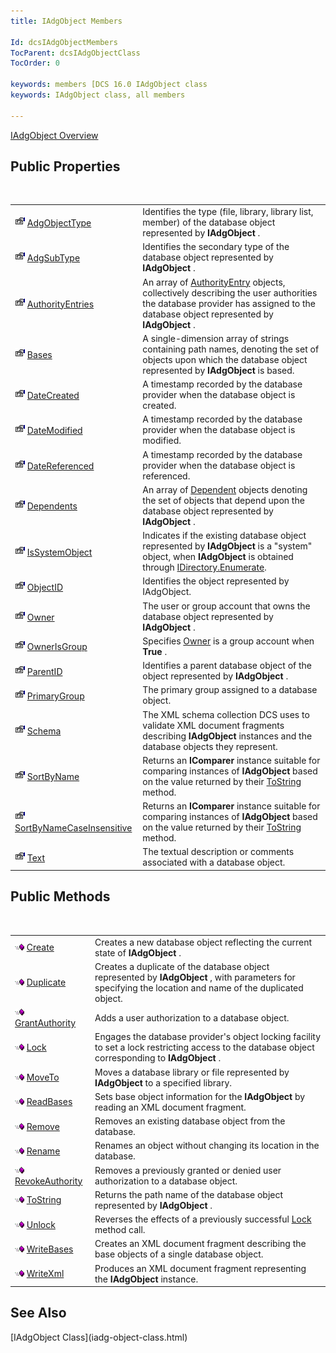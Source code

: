 ```yaml
---
title: IAdgObject Members

Id: dcsIAdgObjectMembers
TocParent: dcsIAdgObjectClass
TocOrder: 0

keywords: members [DCS 16.0 IAdgObject class
keywords: IAdgObject class, all members

---
```


[IAdgObject Overview](iadg-object-class.html) 
## Public Properties

<br />


|      |      |
| ---- | ---- |
| <img height="16" alt="public property" src="images/property.bmp" width="16" border="0" /> [AdgObjectType](iadg-object-class-adg-object-type-property.html) | Identifies the type (file, library, library list, member) of the database object represented by **IAdgObject** . |
| <img height="16" alt="public property" src="images/property.bmp" width="16" border="0" /> [AdgSubType](iadg-object-class-adg-subtype-property.html) | Identifies the secondary type of the database object represented by **IAdgObject** . |
| <img height="16" alt="public property" src="images/property.bmp" width="16" border="0" /> [AuthorityEntries](iadg-object-class-authority-entries-property.html) | An array of [AuthorityEntry](authority-entry-class.html) objects, collectively describing the user authorities the database provider has assigned to the database object represented by **IAdgObject** . |
| <img height="16" alt="public property" src="images/property.bmp" width="16" border="0" /> [Bases](iadg-object-class-bases-property.html) | A single-dimension array of strings containing path names, denoting the set of objects upon which the database object represented by **IAdgObject** is based. |
| <img height="16" alt="public property" src="images/property.bmp" width="16" border="0" /> [DateCreated](iadg-object-class-date-created-property.html) | A timestamp recorded by the database provider when the database object is created. |
| <img height="16" alt="public property" src="images/property.bmp" width="16" border="0" /> [DateModified](iadg-object-class-date-modified-property.html) | A timestamp recorded by the database provider when the database object is modified. |
| <img height="16" alt="public property" src="images/property.bmp" width="16" border="0" /> [DateReferenced](iadg-object-class-date-referenced-property.html) | A timestamp recorded by the database provider when the database object is referenced. |
| <img height="16" alt="public property" src="images/property.bmp" width="16" border="0" /> [Dependents](iadg-object-class-dependents-property.html) | An array of [Dependent](dependent-class.html) objects denoting the set of objects that depend upon the database object represented by **IAdgObject** . |
| <img height="16" alt="public property" src="images/property.bmp" width="16" border="0" /> [IsSystemObject](iadg-object-class-isSystem-object-property.html) | Indicates if the existing database object represented by **IAdgObject** is a "system" object, when **IAdgObject** is obtained through [ IDirectory.Enumerate](idirectory-class-enumerate-method.html). |
| <img height="16" alt="public property" src="images/property.bmp" width="16" border="0" /> [ObjectID](iadg-object-class-object-idproperty.html) | Identifies the object represented by IAdgObject. |
| <img height="16" alt="public property" src="images/property.bmp" width="16" border="0" /> [Owner](iadg-object-class-owner-property.html) | The user or group account that owns the database object represented by **IAdgObject** . |
| <img height="16" alt="public property" src="images/property.bmp" width="16" border="0" /> [OwnerIsGroup](iadg-object-class-owner-isgroup-property.html) | Specifies [Owner](iadg-object-class-owner-property.html) is a group account when **True** . |
| <img height="16" alt="public property" src="images/property.bmp" width="16" border="0" /> [ParentID](iadg-object-class-parent-idproperty.html) | Identifies a parent database object of the object represented by **IAdgObject** . |
| <img height="16" alt="public property" src="images/property.bmp" width="16" border="0" /> [PrimaryGroup](iadg-object-class-primary-group-property.html) | The primary group assigned to a database object. |
| <img height="16" alt="public property" src="images/property.bmp" width="16" border="0" /> [Schema](iadg-object-class-schema-property.html) | The XML schema collection DCS uses to validate XML document fragments describing **IAdgObject** instances and the database objects they represent. |
| <img height="16" alt="public property" src="images/property.bmp" width="16" border="0" /> [SortByName](iadg-object-class-sort-byName-property.html) | Returns an **IComparer** instance suitable for comparing instances of **IAdgObject** based on the value returned by their [ ToString](iadg-object-class-toString-method.html) method. |
| <img height="16" alt="public property" src="images/property.bmp" width="16" border="0" /> [SortByNameCaseInsensitive](iadg-object-class-sort-byName-case-insensitive-property.html) | Returns an **IComparer** instance suitable for comparing instances of **IAdgObject** based on the value returned by their [ ToString](iadg-object-class-toString-method.html) method. |
| <img height="16" alt="public property" src="images/property.bmp" width="16" border="0" /> [Text](iadg-object-class-text-property.html) | The textual description or comments associated with a database object. |



## Public Methods

<br />


|      |      |
| ---- | ---- |
| <img height="11" alt="public property" src="images/public-method.gif" width="15" border="0" x-maintain-ratio="TRUE" /> [ Create](iadg-object-class-create-method.html) | Creates a new database object reflecting the current state of **IAdgObject** . |
| <img height="11" alt="public property" src="images/public-method.gif" width="15" border="0" x-maintain-ratio="TRUE" /> [Duplicate](iadg-object-class-duplicate-method.html) | Creates a duplicate of the database object represented by **IAdgObject** , with parameters for specifying the location and name of the duplicated object. |
| <img height="11" alt="public property" src="images/public-method.gif" width="15" border="0" x-maintain-ratio="TRUE" /> [GrantAuthority](iadg-object-class-grant-authority-method.html) | Adds a user authorization to a database object. |
| <img height="11" alt="public property" src="images/public-method.gif" width="15" border="0" x-maintain-ratio="TRUE" /> [Lock](iadg-object-class-lock-method.html) | Engages the database provider's object locking facility to set a lock restricting access to the database object corresponding to **IAdgObject** . |
| <img height="11" alt="public property" src="images/public-method.gif" width="15" border="0" x-maintain-ratio="TRUE" /> [MoveTo](iadg-object-class-move-to_method.html) | Moves a database library or file represented by **IAdgObject** to a specified library. |
| <img height="11" alt="public property" src="images/public-method.gif" width="15" border="0" x-maintain-ratio="TRUE" /> [ReadBases](iadg-object-class-read-bases-method.html) | Sets base object information for the **IAdgObject** by reading an XML document fragment. |
| <img height="11" alt="public property" src="images/public-method.gif" width="15" border="0" x-maintain-ratio="TRUE" /> [Remove](iadg-object-class-remove-method.html) | Removes an existing database object from the database. |
| <img height="11" alt="public property" src="images/public-method.gif" width="15" border="0" x-maintain-ratio="TRUE" /> [Rename](iadg-object-class-rename-method.html) | Renames an object without changing its location in the database. |
| <img height="11" alt="public property" src="images/public-method.gif" width="15" border="0" x-maintain-ratio="TRUE" /> [RevokeAuthority](iadg-object-class-revoke-authority-method.html) | Removes a previously granted or denied user authorization to a database object. |
| <img height="11" alt="public property" src="images/public-method.gif" width="15" border="0" x-maintain-ratio="TRUE" /> [ToString](iadg-object-class-toString-method.html) | Returns the path name of the database object represented by **IAdgObject** . |
| <img height="11" alt="public property" src="images/public-method.gif" width="15" border="0" x-maintain-ratio="TRUE" /> [Unlock](iadg-object-class-unlock-method.html) | Reverses the effects of a previously successful [ Lock](iadg-object-class-lock-method.html) method call. |
| <img height="11" alt="public property" src="images/public-method.gif" width="15" border="0" x-maintain-ratio="TRUE" /> [WriteBases](iadg-object-class-write-bases-method.html) | Creates an XML document fragment describing the base objects of a single database object. |
| <img height="11" alt="public property" src="images/public-method.gif" width="15" border="0" x-maintain-ratio="TRUE" /> [WriteXml](iadg-object-class-write-xml-methods.html) | Produces an XML document fragment representing the **IAdgObject** instance. |



## See Also

<dl />
      [IAdgObject Class](iadg-object-class.html)

